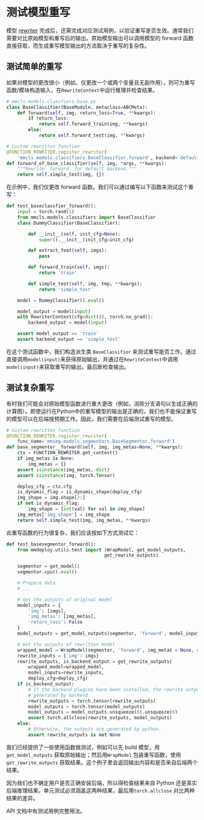 # 测试模型重写

模型 [rewriter](support_new_model.md) 完成后，还需完成对应测试用例，以验证重写是否生效。通常我们需要对比原始模型和重写后的输出。原始模型输出可以调用模型的 forward 函数直接获取，而生成重写模型输出的方法取决于重写的复杂性。

## 测试简单的重写

如果对模型的更改很小（例如，仅更改一个或两个变量且无副作用），则可为重写函数/模块构造输入，在`RewriteContext`中运行推理并检查结果。

```python
# mmcls.models.classfiers.base.py
class BaseClassifier(BaseModule, metaclass=ABCMeta):
    def forward(self, img, return_loss=True, **kwargs):
        if return_loss:
            return self.forward_train(img, **kwargs)
        else:
            return self.forward_test(img, **kwargs)

# Custom rewritten function
@FUNCTION_REWRITER.register_rewriter(
    'mmcls.models.classifiers.BaseClassifier.forward', backend='default')
def forward_of_base_classifier(self, img, *args, **kwargs):
    """Rewrite `forward` for default backend."""
    return self.simple_test(img, {})
```

在示例中，我们仅更改 forward 函数。我们可以通过编写以下函数来测试这个重写：

```python
def test_baseclassfier_forward():
    input = torch.rand(1)
    from mmcls.models.classifiers import BaseClassifier
    class DummyClassifier(BaseClassifier):

        def __init__(self, init_cfg=None):
            super().__init__(init_cfg=init_cfg)

        def extract_feat(self, imgs):
            pass

        def forward_train(self, imgs):
            return 'train'

        def simple_test(self, img, tmp, **kwargs):
            return 'simple_test'

    model = DummyClassifier().eval()

    model_output = model(input)
    with RewriterContext(cfg=dict()), torch.no_grad():
        backend_output = model(input)

    assert model_output == 'train'
    assert backend_output == 'simple_test'
```

在这个测试函数中，我们构造派生类 `BaseClassifier` 来测试重写能否工作。通过直接调用`model(input)`来获得原始输出，并通过在`RewriteContext`中调用`model(input)`来获取重写的输出。最后断检查输出。

## 测试复杂重写

有时我们可能会对原始模型函数进行重大更改（例如，消除分支语句以生成正确的计算图）。即使运行在Python中的重写模型的输出是正确的，我们也不能保证重写的模型可以在后端按预期工作。因此，我们需要在后端测试重写的模型。

```python
# Custom rewritten function
@FUNCTION_REWRITER.register_rewriter(
    func_name='mmseg.models.segmentors.BaseSegmentor.forward')
def base_segmentor__forward(self, img, img_metas=None, **kwargs):
    ctx = FUNCTION_REWRITER.get_context()
    if img_metas is None:
        img_metas = {}
    assert isinstance(img_metas, dict)
    assert isinstance(img, torch.Tensor)

    deploy_cfg = ctx.cfg
    is_dynamic_flag = is_dynamic_shape(deploy_cfg)
    img_shape = img.shape[2:]
    if not is_dynamic_flag:
        img_shape = [int(val) for val in img_shape]
    img_metas['img_shape'] = img_shape
    return self.simple_test(img, img_metas, **kwargs)

```

此重写函数的行为很复杂，我们应该按如下方式测试它：

```python
def test_basesegmentor_forward():
    from mmdeploy.utils.test import (WrapModel, get_model_outputs,
                                    get_rewrite_outputs)

    segmentor = get_model()
    segmentor.cpu().eval()

    # Prepare data
    # ...

    # Get the outputs of original model
    model_inputs = {
        'img': [imgs],
        'img_metas': [img_metas],
        'return_loss': False
    }
    model_outputs = get_model_outputs(segmentor, 'forward', model_inputs)

    # Get the outputs of rewritten model
    wrapped_model = WrapModel(segmentor, 'forward', img_metas = None, return_loss = False)
    rewrite_inputs = {'img': imgs}
    rewrite_outputs, is_backend_output = get_rewrite_outputs(
        wrapped_model=wrapped_model,
        model_inputs=rewrite_inputs,
        deploy_cfg=deploy_cfg)
    if is_backend_output:
        # If the backend plugins have been installed, the rewrite outputs are
        # generated by backend.
        rewrite_outputs = torch.tensor(rewrite_outputs)
        model_outputs = torch.tensor(model_outputs)
        model_outputs = model_outputs.unsqueeze(0).unsqueeze(0)
        assert torch.allclose(rewrite_outputs, model_outputs)
    else:
        # Otherwise, the outputs are generated by python.
        assert rewrite_outputs is not None
```

我们已经提供了一些使用函数做测试，例如可以先 build 模型，用  `get_model_outputs` 获取原始输出；然后用`WrapModel` 包装重写函数，使用`get_rewrite_outputs` 获取结果。这个例子里会返回输出内容和是否来自后端两个结果。

因为我们也不确定用户是否正确安装后端，所以得检查结果来自 Python 还是真实后端推理结果。单元测试必须涵盖这两种结果，最后用`torch.allclose` 对比两种结果的差异。

API 文档中有测试用例完整用法。
